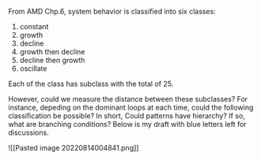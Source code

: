 
From AMD Chp.6, system behavior is classified into six classes:
1. constant
2. growth
3. decline
4. growth then decline
5. decline then growth
6. oscillate

Each of the class has subclass with the total of 25.

However, could we measure the distance between these subclasses? For instance, depeding on the dominant loops at each time, could the following classification be possible? In short, Could patterns have hierarchy? If so, what are branching conditions? Below is my draft with blue letters left for discussions.

![[Pasted image 20220814004841.png]]
